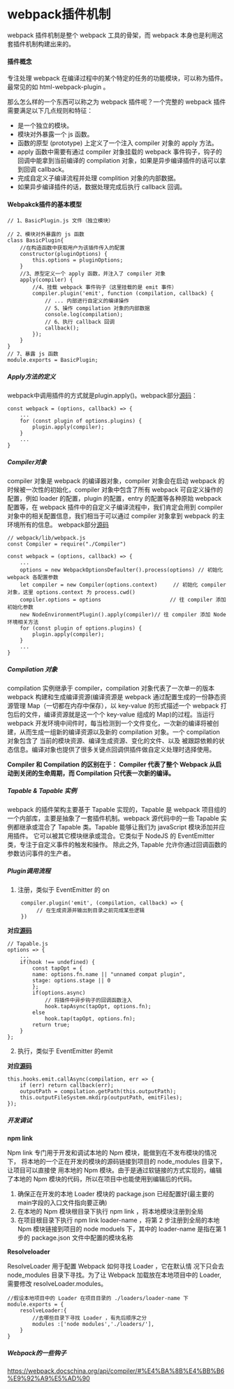 # webpack插件机制
webpack 插件机制是整个 webpack 工具的骨架，而 webpack 本身也是利用这套插件机制构建出来的。

#### 插件概念
专注处理 webpack 在编译过程中的某个特定的任务的功能模块，可以称为插件。最常见的如 html-webpack-plugin 。

那么怎么样的一个东西可以称之为 webpack 插件呢？一个完整的 webpack 插件需要满足以下几点规则和特征：

+ 是一个独立的模块。
+ 模块对外暴露一个 js 函数。
+ 函数的原型 (prototype) 上定义了一个注入 compiler 对象的 apply 方法。
+ apply 函数中需要有通过 compiler 对象挂载的 webpack 事件钩子，钩子的回调中能拿到当前编译的 compilation 对象，如果是异步编译插件的话可以拿到回调 callback。
+ 完成自定义子编译流程并处理 complition 对象的内部数据。
+ 如果异步编译插件的话，数据处理完成后执行 callback 回调。

#### Webpakck插件的基本模型
    // 1、BasicPlugin.js 文件（独立模块）

    // 2、模块对外暴露的 js 函数
    class BasicPlugin{ 
        //在构造函数中获取用户为该插件传入的配置
        constructor(pluginOptions) {
            this.options = pluginOptions;
        } 
        //3、原型定义一个 apply 函数，并注入了 compiler 对象
        apply(compiler) { 
            //4、挂载 webpack 事件钩子（这里挂载的是 emit 事件）
            compiler.plugin('emit', function (compilation, callback) {
                // ... 内部进行自定义的编译操作
                // 5、操作 compilation 对象的内部数据
                console.log(compilation);
                // 6、执行 callback 回调
                callback();
            });
        }
    } 
    // 7、暴露 js 函数
    module.exports = BasicPlugin;
##### Apply方法的定义
webpack中调用插件的方式就是plugin.apply()。webpack部分[源码](https://github.com/webpack/webpack/blob/10282ea20648b465caec6448849f24fc34e1ba3e/lib/webpack.js#L35)：

    const webpack = (options, callback) => {
        ...
        for (const plugin of options.plugins) {
            plugin.apply(compiler);
        }
        ...
    }
##### Compiler对象
compiler 对象是 webpack 的编译器对象，compiler 对象会在启动 webpack 的时候被一次性的初始化，compiler 对象中包含了所有 webpack 可自定义操作的配置，例如 loader 的配置，plugin 的配置，entry 的配置等各种原始 webpack 配置等，在 webpack 插件中的自定义子编译流程中，我们肯定会用到 compiler 对象中的相关配置信息，我们相当于可以通过 compiler 对象拿到 webpack 的主环境所有的信息。
webpack部分[源码](https://github.com/webpack/webpack/blob/10282ea20648b465caec6448849f24fc34e1ba3e/lib/webpack.js#L30)

    // webpack/lib/webpack.js
    const Compiler = require("./Compiler")

    const webpack = (options, callback) => {
        ...
        options = new WebpackOptionsDefaulter().process(options) // 初始化 webpack 各配置参数
        let compiler = new Compiler(options.context)     // 初始化 compiler 对象，这里 options.context 为 process.cwd()
        compiler.options = options                      // 往 compiler 添加初始化参数
        new NodeEnvironmentPlugin().apply(compiler)// 往 compiler 添加 Node 环境相关方法
        for (const plugin of options.plugins) {
            plugin.apply(compiler);
        }
        ...
    }

##### Compilation 对象
compilation 实例继承于 compiler，compilation 对象代表了一次单一的版本 webpack 构建和生成编译资源(编译资源是 webpack 通过配置生成的一份静态资源管理 Map（一切都在内存中保存），以 key-value 的形式描述一个 webpack 打包后的文件，编译资源就是这一个个 key-value 组成的 Map)的过程。当运行 webpack 开发环境中间件时，每当检测到一个文件变化，一次新的编译将被创建，从而生成一组新的编译资源以及新的 compilation 对象。一个 compilation 对象包含了 当前的模块资源、编译生成资源、变化的文件、以及 被跟踪依赖的状态信息。编译对象也提供了很多关键点回调供插件做自定义处理时选择使用。

**Compiler 和 Compilation 的区别在于： Compiler 代表了整个 Webpack 从启动到关闭的生命周期，而 Compilation 只代表一次新的编译。**

##### Tapable & Tapable 实例
webpack 的插件架构主要基于 Tapable 实现的，Tapable 是 webpack 项目组的一个内部库，主要是抽象了一套插件机制。webpack 源代码中的一些 Tapable 实例都继承或混合了 Tapable 类。Tapable 能够让我们为 javaScript 模块添加并应用插件。 它可以被其它模块继承或混合。它类似于 NodeJS 的 EventEmitter 类，专注于自定义事件的触发和操作。 除此之外, Tapable 允许你通过回调函数的参数访问事件的生产者。
##### Plugin调用流程
1. 注册，类似于 EventEmitter 的 on

        compiler.plugin('emit', (compilation, callback) => {
             // 在生成资源并输出到目录之前完成某些逻辑
        })
**对应[源码](https://github.com/webpack/tapable/blob/42b520760e138c23e7808881cb4322557e878307/lib/Tapable.js#L35)**

    // Tapable.js
    options => {
        ...
        if(hook !== undefined) {
            const tapOpt = {
            name: options.fn.name || "unnamed compat plugin",
            stage: options.stage || 0
            };
            if(options.async)
                // 将插件中异步钩子的回调函数注入
                hook.tapAsync(tapOpt, options.fn); 
            else
                hook.tap(tapOpt, options.fn);
            return true;
        }
    };
2. 执行，类似于 EventEmitter 的emit

**对应[源码](https://github.com/webpack/webpack/blob/e7c8fa414b718ac98d94a96e2553faceabfbc92f/lib/Compiler.js#L307)**

    this.hooks.emit.callAsync(compilation, err => {
        if (err) return callback(err);
        outputPath = compilation.getPath(this.outputPath);
        this.outputFileSystem.mkdirp(outputPath, emitFiles);
    });

##### 开发调试
**npm link**

Npm link 专门用于开发和调试本地的 Npm 模块，能做到在不发布模块的情况下， 将本地的一个正在开发的模块的源码链接到项目的 node_modules 目录下，让项目可以直接使
用本地的 Npm 模块。由于是通过软链接的方式实现的，编辑了本地的 Npm 模块的代码，所以在项目中也能使用到编辑后的代码。
1. 确保正在开发的本地 Loader 模块的 package.json 已经配置好(最主要的main字段的入口文件指向要正确)
2. 在本地的 Npm 模块根目录下执行 npm link ，将本地模块注册到全局
3. 在项目根目录下执行 npm link loader-name ，将第 2 步注册到全局的本地 Npm
模块链接到项目的 node moduels 下，其中的 loader-name 是指在第 1 步的
package.json 文件中配置的模块名称

**Resolveloader**

ResolveLoader 用于配置 Webpack 如何寻找 Loader ，它在默认情
况下只会去 node_modules 目录下寻找。为了让 Webpack 加载放在本地项目中的 Loader,
需要修改 resolveLoader.modules。

    //假设本地项目中的 Loader 在项目目录的 ./loaders/loader-name 下
    module.exports = { 
        resolveLoader:{ 
            //去哪些目录下寻找 Loader ，有先后顺序之分
            modules :['node modules','./loaders/'], 
        }
    }

##### Webpack的一些钩子
https://webpack.docschina.org/api/compiler/#%E4%BA%8B%E4%BB%B6%E9%92%A9%E5%AD%90